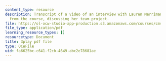 ```yaml
---
content_type: resource
description: Transcript of a video of an interview with Lauren Merriman, a student
  from the course, discussing her team project.
file: https://ol-ocw-studio-app-production.s3.amazonaws.com/courses/cms-611j-creating-video-games-fall-2014/fa6625bcc641f2cb4649abc2e78681ae_Od21y3eAwUo.pdf
file_type: application/pdf
learning_resource_types: []
resourcetype: Document
title: 3play pdf file
type: OCWFile
uid: fa6625bc-c641-f2cb-4649-abc2e78681ae
---
```

